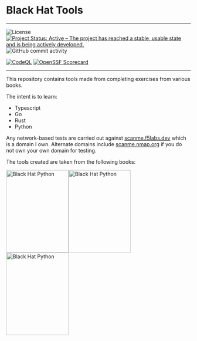 # Black Hat Tools

---
![License](https://img.shields.io/github/license/shsingh/blackhat-tools)
[![Project Status: Active – The project has reached a stable, usable state and is being actively developed.](https://www.repostatus.org/badges/latest/active.svg)](https://www.repostatus.org/#wip)
![GitHub commit activity](https://img.shields.io/github/commit-activity/m/shsingh/blackhat-tools)


[![CodeQL](https://github.com/starnowski/posmulten/workflows/CodeQL/badge.svg)](https://github.com/shsingh/blackhat-tools/actions?query=workflow%3ACodeQL)
[![OpenSSF Scorecard](https://api.securityscorecards.dev/projects/github.com/shsingh/blackhat-tools/badge)](https://api.securityscorecards.dev/projects/github.com/shsingh/blackhat-tools)


---

This repository contains tools made from completing exercises from various books.

The intent is to learn:

- Typescript
- Go
- Rust
- Python

Any network-based tests are carried out against [scanme.f5labs.dev](https://scanme.f5labs.dev) which is a domain I own. Alternate domains include [scanme.nmap.org](http://scanme.nmap.org) if you do not own your own domain for testing.

The tools created are taken from the following books:

<img src="https://nostarch.com/sites/default/files/styles/uc_product/public/BHP_2e_full_final4-Green_revised1.png" alt="Black Hat Python" width="170" height="225"/><img src="https://nostarch.com/sites/default/files/styles/uc_product/public/BHG_frontcover_REV_HM.png" alt="Black Hat Python" width="170" height="225"/><img src="https://kerkour.com/books/black-hat-rust/black_hat_rust_cover.png" alt="Black Hat Python" width="170" height="225"/>


